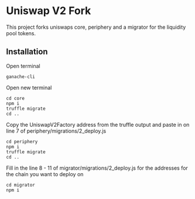 # Uniswap V2 Fork

This project forks uniswaps core, periphery and a migrator for the liquidity pool tokens.

## Installation

Open terminal
```
ganache-cli
```

Open new terminal
```
cd core
npm i
truffle migrate
cd ..
```

Copy the UniswapV2Factory address from the truffle output and paste in on line 7 of periphery/migrations/2_deploy.js

```
cd periphery
npm i 
truffle migrate
cd ..
```

Fill in the line 8 - 11 of migrator/migrations/2_deploy.js for the addresses for the chain you want to deploy on

```
cd migrator
npm i
```


